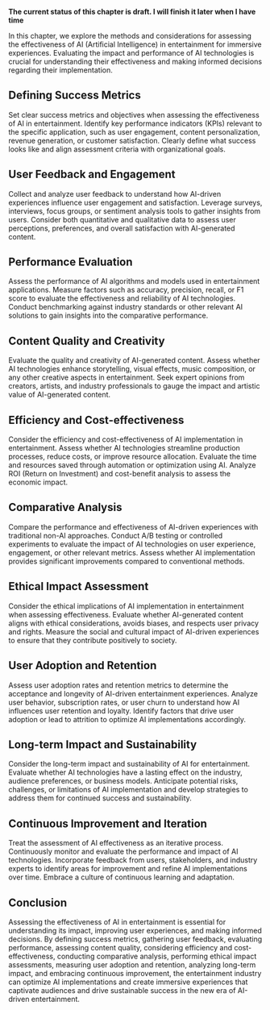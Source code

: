 **The current status of this chapter is draft. I will finish it later when I have time**

In this chapter, we explore the methods and considerations for assessing the effectiveness of AI (Artificial Intelligence) in entertainment for immersive experiences. Evaluating the impact and performance of AI technologies is crucial for understanding their effectiveness and making informed decisions regarding their implementation.

Defining Success Metrics
------------------------

Set clear success metrics and objectives when assessing the effectiveness of AI in entertainment. Identify key performance indicators (KPIs) relevant to the specific application, such as user engagement, content personalization, revenue generation, or customer satisfaction. Clearly define what success looks like and align assessment criteria with organizational goals.

User Feedback and Engagement
----------------------------

Collect and analyze user feedback to understand how AI-driven experiences influence user engagement and satisfaction. Leverage surveys, interviews, focus groups, or sentiment analysis tools to gather insights from users. Consider both quantitative and qualitative data to assess user perceptions, preferences, and overall satisfaction with AI-generated content.

Performance Evaluation
----------------------

Assess the performance of AI algorithms and models used in entertainment applications. Measure factors such as accuracy, precision, recall, or F1 score to evaluate the effectiveness and reliability of AI technologies. Conduct benchmarking against industry standards or other relevant AI solutions to gain insights into the comparative performance.

Content Quality and Creativity
------------------------------

Evaluate the quality and creativity of AI-generated content. Assess whether AI technologies enhance storytelling, visual effects, music composition, or any other creative aspects in entertainment. Seek expert opinions from creators, artists, and industry professionals to gauge the impact and artistic value of AI-generated content.

Efficiency and Cost-effectiveness
---------------------------------

Consider the efficiency and cost-effectiveness of AI implementation in entertainment. Assess whether AI technologies streamline production processes, reduce costs, or improve resource allocation. Evaluate the time and resources saved through automation or optimization using AI. Analyze ROI (Return on Investment) and cost-benefit analysis to assess the economic impact.

Comparative Analysis
--------------------

Compare the performance and effectiveness of AI-driven experiences with traditional non-AI approaches. Conduct A/B testing or controlled experiments to evaluate the impact of AI technologies on user experience, engagement, or other relevant metrics. Assess whether AI implementation provides significant improvements compared to conventional methods.

Ethical Impact Assessment
-------------------------

Consider the ethical implications of AI implementation in entertainment when assessing effectiveness. Evaluate whether AI-generated content aligns with ethical considerations, avoids biases, and respects user privacy and rights. Measure the social and cultural impact of AI-driven experiences to ensure that they contribute positively to society.

User Adoption and Retention
---------------------------

Assess user adoption rates and retention metrics to determine the acceptance and longevity of AI-driven entertainment experiences. Analyze user behavior, subscription rates, or user churn to understand how AI influences user retention and loyalty. Identify factors that drive user adoption or lead to attrition to optimize AI implementations accordingly.

Long-term Impact and Sustainability
-----------------------------------

Consider the long-term impact and sustainability of AI for entertainment. Evaluate whether AI technologies have a lasting effect on the industry, audience preferences, or business models. Anticipate potential risks, challenges, or limitations of AI implementation and develop strategies to address them for continued success and sustainability.

Continuous Improvement and Iteration
------------------------------------

Treat the assessment of AI effectiveness as an iterative process. Continuously monitor and evaluate the performance and impact of AI technologies. Incorporate feedback from users, stakeholders, and industry experts to identify areas for improvement and refine AI implementations over time. Embrace a culture of continuous learning and adaptation.

Conclusion
----------

Assessing the effectiveness of AI in entertainment is essential for understanding its impact, improving user experiences, and making informed decisions. By defining success metrics, gathering user feedback, evaluating performance, assessing content quality, considering efficiency and cost-effectiveness, conducting comparative analysis, performing ethical impact assessments, measuring user adoption and retention, analyzing long-term impact, and embracing continuous improvement, the entertainment industry can optimize AI implementations and create immersive experiences that captivate audiences and drive sustainable success in the new era of AI-driven entertainment.
